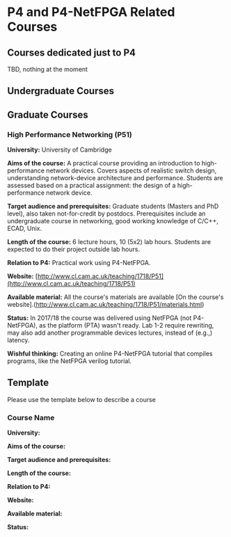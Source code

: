 # P4 and P4-NetFPGA Related Courses

## Courses dedicated just to P4
TBD, nothing at the moment

## Undergraduate Courses

## Graduate Courses

### High Performance Networking (P51)
**University:** University of Cambridge

**Aims of the course:** A practical course providing an introduction to high-performance network devices. Covers aspects of realistic switch design, understanding network-device architecture and performance. Students are assessed based on a practical assignment: the design of a high-performance network device. 

**Target audience and prerequisites:** Graduate students (Masters and PhD level), also taken not-for-credit by postdocs. Prerequisites include an undergraduate course in networking, good working knowledge of C/C++, ECAD, Unix.

**Length of the course:** 6 lecture hours, 10 (5x2) lab hours. Students are expected to do their project outside lab hours.

**Relation to P4:** Practical work using P4-NetFPGA.

**Website:** [http://www.cl.cam.ac.uk/teaching/1718/P51](http://www.cl.cam.ac.uk/teaching/1718/P51)

**Available material:** All the course's materials are available [On the course's website].(http://www.cl.cam.ac.uk/teaching/1718/P51/materials.html)

**Status:** In 2017/18 the course was delivered using NetFPGA (not P4-NetFPGA), as the platform (PTA) wasn't ready.
Lab 1-2 require rewriting, may also add another programmable devices lectures, instead of (e.g.,) latency.

**Wishful thinking:** Creating an online P4-NetFPGA tutorial that compiles programs, like the NetFPGA verilog tutorial.

## Template
Please use the template below to describe a course

### Course Name
**University:**

**Aims of the course:**

**Target audience and prerequisites:**

**Length of the course:**

**Relation to P4:**

**Website:**

**Available material:**

**Status:**